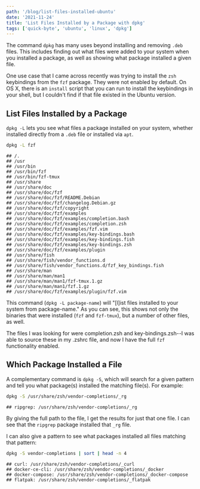 ```yaml
---
path: '/blog/list-files-installed-ubuntu'
date: '2021-11-24'
title: 'List Files Installed by a Package with dpkg'
tags: ['quick-byte', 'ubuntu', 'linux', 'dpkg']
---
```


The command `dpkg` has many uses beyond installing and removing `.deb` files. This includes finding out what files were added to your system when you installed a package, as well as showing what package installed a given file.

One use case that I came across recently was trying to install the `zsh` keybindings from the `fzf` package. They were not enabled by default. On OS X, there is an `install` script that you can run to install the keybindings in your shell, but I couldn't find if that file existed in the Ubuntu version.

## List Files Installed by a Package

`dpkg -L` lets you see what files a package installed on your system, whether installed directly from a `.deb` file or installed via `apt`.

```bash
dpkg -L fzf
```

    ## /.
    ## /usr
    ## /usr/bin
    ## /usr/bin/fzf
    ## /usr/bin/fzf-tmux
    ## /usr/share
    ## /usr/share/doc
    ## /usr/share/doc/fzf
    ## /usr/share/doc/fzf/README.Debian
    ## /usr/share/doc/fzf/changelog.Debian.gz
    ## /usr/share/doc/fzf/copyright
    ## /usr/share/doc/fzf/examples
    ## /usr/share/doc/fzf/examples/completion.bash
    ## /usr/share/doc/fzf/examples/completion.zsh
    ## /usr/share/doc/fzf/examples/fzf.vim
    ## /usr/share/doc/fzf/examples/key-bindings.bash
    ## /usr/share/doc/fzf/examples/key-bindings.fish
    ## /usr/share/doc/fzf/examples/key-bindings.zsh
    ## /usr/share/doc/fzf/examples/plugin
    ## /usr/share/fish
    ## /usr/share/fish/vendor_functions.d
    ## /usr/share/fish/vendor_functions.d/fzf_key_bindings.fish
    ## /usr/share/man
    ## /usr/share/man/man1
    ## /usr/share/man/man1/fzf-tmux.1.gz
    ## /usr/share/man/man1/fzf.1.gz
    ## /usr/share/doc/fzf/examples/plugin/fzf.vim

This command (`dpkg -L package-name`) will "[l]ist files installed to your system from package-name." As you can see, this shows not only the binaries that were installed (`fzf` and `fzf-tmux`), but a number of other files, as well.

The files I was looking for were completion.zsh and key-bindings.zsh--I was able to source these in my .zshrc file, and now I have the full `fzf` functionality enabled.

## Which Package Installed a File

A complementary command is `dpkg -S`, which will search for a given pattern and tell you what package(s) installed the matching file(s). For example:

```bash
dpkg -S /usr/share/zsh/vendor-completions/_rg
```

    ## ripgrep: /usr/share/zsh/vendor-completions/_rg

By giving the full path to the file, I get the results for just that one file. I can see that the `ripgrep` package installed that `_rg` file.

I can also give a pattern to see what packages installed all files matching that pattern:

```bash
dpkg -S vendor-completions | sort | head -n 4
```

    ## curl: /usr/share/zsh/vendor-completions/_curl
    ## docker-ce-cli: /usr/share/zsh/vendor-completions/_docker
    ## docker-compose: /usr/share/zsh/vendor-completions/_docker-compose
    ## flatpak: /usr/share/zsh/vendor-completions/_flatpak
